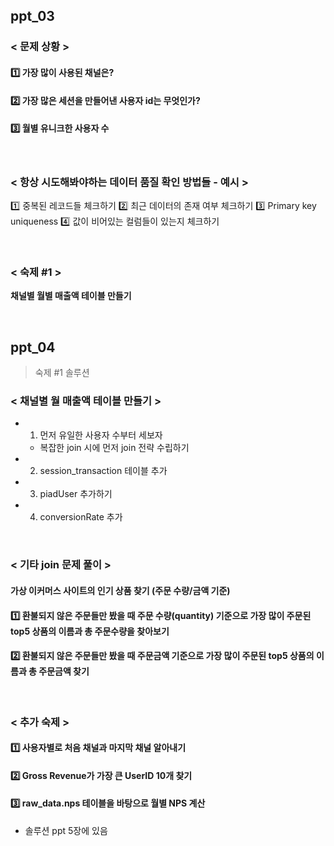 ## ppt_03

### < 문제 상황 >
#### 1️⃣ 가장 많이 사용된 채널은?
#### 2️⃣ 가장 많은 세션을 만들어낸 사용자 id는 무엇인가?
#### 3️⃣ 월별 유니크한 사용자 수

<br>

### < 항상 시도해봐야하는 데이터 품질 확인 방법들 - 예시 >
1️⃣ 중복된 레코드들 체크하기
2️⃣ 최근 데이터의 존재 여부 체크하기
3️⃣ Primary key uniqueness
4️⃣ 값이 비어있는 컬럼들이 있는지 체크하기

<br>

### < 숙제 #1 >
**채널별 월별 매출액 테이블 만들기**


<br>

## ppt_04 
> 숙제 #1 솔루션

### < 채널별 월 매출액 테이블 만들기 >
- 1. 먼저 유일한 사용자 수부터 세보자
  - 복잡한 join 시에 먼저 join 전략 수립하기
- 2. session_transaction 테이블 추가 
- 3. piadUser 추가하기
- 4. conversionRate 추가

<br>

### < 기타 join 문제 풀이 >
#### 가상 이커머스 사이트의 인기 상품 찾기 (주문 수량/금액 기준)
#### 1️⃣ 환불되지 않은 주문들만 봤을 때 주문 수량(quantity) 기준으로 가장 많이 주문된 top5 상품의 이름과 총 주문수량을 찾아보기
#### 2️⃣ 환불되지 않은 주문들만 봤을 때 주문금액 기준으로 가장 많이 주문된 top5 상품의 이름과 총 주문금액 찾기

<br>

### < 추가 숙제 >
#### 1️⃣ 사용자별로 처음 채널과 마지막 채널 알아내기
#### 2️⃣ Gross Revenue가 가장 큰 UserID 10개 찾기
#### 3️⃣ raw_data.nps 테이블을 바탕으로 월별 NPS 계산
- 솔루션 ppt 5장에 있음

